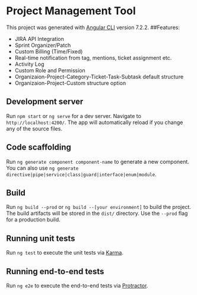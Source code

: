 # Project Management Tool

This project was generated with [Angular CLI](https://github.com/angular/angular-cli) version 7.2.2.
##Features:
- JIRA API Integration
- Sprint Organizer/Patch
- Custom Billing (Time/Fixed)
- Real-time notification from tag, mentions, ticket assignment etc.
- Activity Log
- Custom Role and Permission
- Organizaion-Project-Category-Ticket-Task-Subtask default structure
- Organizaion-Project-Custom structure option


## Development server

Run `npm start` or `ng serve` for a dev server. Navigate to `http://localhost:4200/`. The app will automatically reload if you change any of the source files.

## Code scaffolding

Run `ng generate component component-name` to generate a new component. You can also use `ng generate directive|pipe|service|class|guard|interface|enum|module`.

## Build

Run `ng build --prod` or `ng build --[your environment]` to build the project. The build artifacts will be stored in the `dist/` directory. Use the `--prod` flag for a production build.

## Running unit tests

Run `ng test` to execute the unit tests via [Karma](https://karma-runner.github.io).

## Running end-to-end tests

Run `ng e2e` to execute the end-to-end tests via [Protractor](http://www.protractortest.org/).

